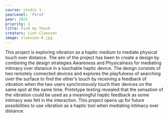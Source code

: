 ```yaml
---
course: studio 1
yearLevel: 'First'
year: 2021
priority: 1
title: Find my Touch
creators: Linn Claesson
image: claesson-0.jpg
---
```


This project is exploring vibration as a haptic medium to mediate physical touch over distance. The aim of the project has been to create a design by combining the design strategies Awareness and Physicalness for mediating intimacy over distance in a touchable haptic device. The design consists of two remotely connected devices and explores the playfulness of searching over the surface to find the other's touch by receiving a feedback of vibration when the two users synchronously touch their devices on the same spot at the same time. Prototype testing revealed that the sensation of the vibration could be used as a meaningful haptic feedback as some intimacy was felt in the interaction. This project opens up for future possibilities to use vibration as a haptic tool when mediating intimacy over distance.